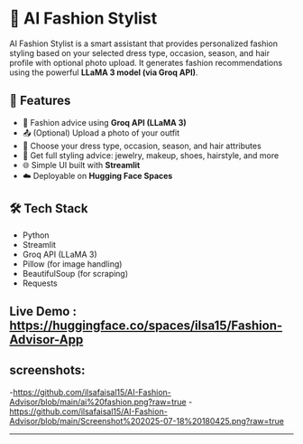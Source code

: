 # 👗 AI Fashion Stylist

AI Fashion Stylist is a smart assistant that provides personalized fashion styling based on your selected dress type, occasion, season, and hair profile  with optional photo upload. It generates fashion recommendations using the powerful **LLaMA 3 model (via Groq API)**.



## 🚀 Features

- 💬 Fashion advice using **Groq API (LLaMA 3)**
- 📤 (Optional) Upload a photo of your outfit
- 🎯 Choose your dress type, occasion, season, and hair attributes
- 💄 Get full styling advice: jewelry, makeup, shoes, hairstyle, and more
- 🌐 Simple UI built with **Streamlit**
- ☁️ Deployable on **Hugging Face Spaces**

## 🛠️ Tech Stack

- Python
- Streamlit
- Groq API (LLaMA 3)
- Pillow (for image handling)
- BeautifulSoup (for scraping)
- Requests

## Live Demo : https://huggingface.co/spaces/ilsa15/Fashion-Advisor-App


## screenshots: 
-https://github.com/ilsafaisal15/AI-Fashion-Advisor/blob/main/ai%20fashion.png?raw=true
-https://github.com/ilsafaisal15/AI-Fashion-Advisor/blob/main/Screenshot%202025-07-18%20180425.png?raw=true

---
